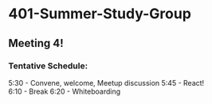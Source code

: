 # 401-Summer-Study-Group

## Meeting 4!

### Tentative Schedule:

5:30 - Convene, welcome, Meetup discussion 
5:45 - React!  
6:10 - Break
6:20 - Whiteboarding